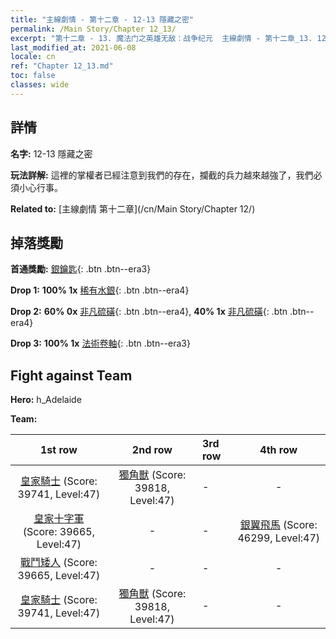 ```yaml
---
title: "主線劇情 - 第十二章 - 12-13 隱藏之密"
permalink: /Main Story/Chapter 12_13/
excerpt: "第十二章 - 13. 魔法门之英雄无敌：战争纪元  主線劇情 - 第十二章_13. 12-13 隱藏之密"
last_modified_at: 2021-06-08
locale: cn
ref: "Chapter 12_13.md"
toc: false
classes: wide
---
```


## 詳情

 **名字:** 12-13 隱藏之密

 **玩法詳解:** 這裡的掌權者已經注意到我們的存在，攔截的兵力越來越強了，我們必須小心行事。

 **Related to:** [主線劇情 第十二章](/cn/Main Story/Chapter 12/)

## 掉落獎勵

 **首通獎勵:** [銀鑰匙](/cn/Items/con_693/){: .btn .btn--era3}

 **Drop 1:** **100% 1x** [稀有水銀](/cn/Items/mat_42/){: .btn .btn--era4}

 **Drop 2:** **60% 0x** [非凡硫磺](/cn/Items/mat_36/){: .btn .btn--era4}, **40% 1x** [非凡硫磺](/cn/Items/mat_36/){: .btn .btn--era4}

 **Drop 3:** **100% 1x** [法術卷軸](/cn/Items/con_694/){: .btn .btn--era3}


## Fight against Team
 **Hero:** h_Adelaide

 **Team:**


  | 1st row | 2nd row | 3rd row | 4th row |
  |:----:|:----:|:----|:----:|
  | [皇家騎士](/cn/units/Cavalier/) (Score: 39741, Level:47)  | [獨角獸](/cn/units/Unicorn/) (Score: 39818, Level:47)  | - | - |
  | [皇家十字軍](/cn/units/Swordsman/) (Score: 39665, Level:47)  | - | - | [銀翼飛馬](/cn/units/Pegasus/) (Score: 46299, Level:47)  |
  | [戰鬥矮人](/cn/units/Dwarf/) (Score: 39665, Level:47)  | - | - | - |
  | [皇家騎士](/cn/units/Cavalier/) (Score: 39741, Level:47)  | [獨角獸](/cn/units/Unicorn/) (Score: 39818, Level:47)  | - | - |


